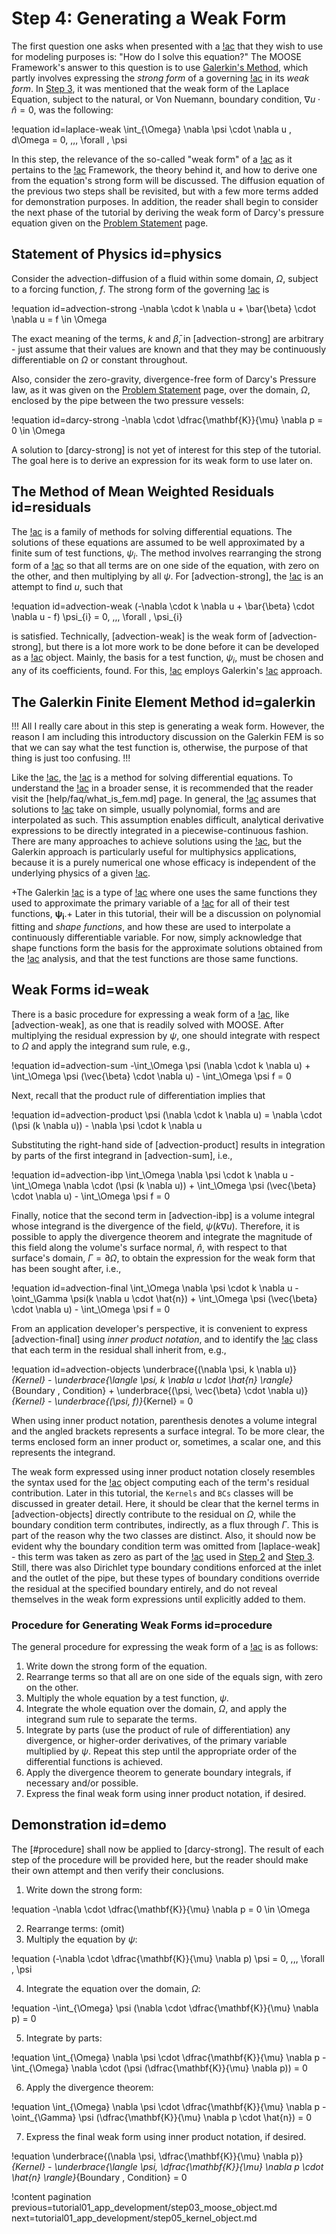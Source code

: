 # Step 4: Generating a Weak Form

The first question one asks when presented with a [!ac](PDE) that they wish to use for modeling purposes is: "How do I solve this equation?" The MOOSE Framework's answer to this question is to use [Galerkin's Method](#galerkin), which partly involves expressing the *strong form* of a governing [!ac](PDE) in its *weak form*. In [Step 3](tutorial01_app_development/step03_moose_object.md#physics), it was mentioned that the weak form of the Laplace Equation, subject to the natural, or Von Nuemann, boundary condition, $\nabla u \cdot \hat{n} = 0$, was the following:

!equation id=laplace-weak
\int_{\Omega} \nabla \psi \cdot \nabla u \, d\Omega = 0, \,\,\, \forall \, \psi

In this step, the relevance of the so-called "weak form" of a [!ac](PDE) as it pertains to the [!ac](MOOSE) Framework, the theory behind it, and how to derive one from the equation's strong form will be discussed. The diffusion equation of the previous two steps shall be revisited, but with a few more terms added for demonstration purposes. In addition, the reader shall begin to consider the next phase of the tutorial by deriving the weak form of Darcy's pressure equation given on the [Problem Statement](tutorial01_app_development/problem_statement.md#equations) page.

## Statement of Physics id=physics

Consider the advection-diffusion of a fluid within some domain, $\Omega$, subject to a forcing function, $f$. The strong form of the governing [!ac](PDE) is

!equation id=advection-strong
-\nabla \cdot k \nabla u + \bar{\beta} \cdot \nabla u = f \in \Omega

The exact meaning of the terms, $k$ and $\bar{\beta}$, in [advection-strong] are arbitrary - just assume that their values are known and that they may be continuously differentiable on $\Omega$ or constant throughout.

Also, consider the zero-gravity, divergence-free form of Darcy's Pressure law, as it was given on the [Problem Statement](tutorial01_app_development/problem_statement.md#equations) page, over the domain, $\Omega$, enclosed by the pipe between the two pressure vessels:

!equation id=darcy-strong
-\nabla \cdot \dfrac{\mathbf{K}}{\mu} \nabla p = 0 \in \Omega

A solution to [darcy-strong] is not yet of interest for this step of the tutorial. The goal here is to derive an expression for its weak form to use later on.

## The Method of Mean Weighted Residuals id=residuals

The [!ac](MWR) is a family of methods for solving differential equations. The solutions of these equations are assumed to be well approximated by a finite sum of test functions, $\psi_{i}$. The method involves rearranging the strong form of a [!ac](PDE) so that all terms are on one side of the equation, with zero on the other, and then multiplying by all $\psi$. For [advection-strong],
the [!ac](MWR) is an attempt to find $u$, such that

!equation id=advection-weak
(-\nabla \cdot k \nabla u + \bar{\beta} \cdot \nabla u - f) \psi_{i} = 0, \,\,\, \forall \, \psi_{i}

is satisfied. Technically, [advection-weak] is the weak form of [advection-strong],
but there is a lot more work to be done before it can be developed as a [!ac](MOOSE) object. Mainly, the basis for a test function, $\psi_{i}$, must be chosen and any of its coefficients, found.
For this, [!ac](MOOSE) employs Galerkin's [!ac](MWR) approach.

## The Galerkin Finite Element Method id=galerkin

!!!
All I really care about in this step is generating a weak form. However, the reason I am including this introductory discussion on the Galerkin FEM is so that we can say what the test function is, otherwise, the purpose of that thing is just too confusing.
!!!

Like the [!ac](MWR), the [!ac](FEM) is a method for solving differential equations. To understand the [!ac](FEM) in a broader sense, it is recommended that the reader visit the [help/faq/what_is_fem.md] page. In general, the [!ac](FEM) assumes that solutions to [!ac](PDEs) take on simple, usually polynomial, forms and are interpolated as such. This assumption enables difficult, analytical derivative expressions to be directly integrated in a piecewise-continuous fashion. There are many approaches to achieve solutions using the [!ac](FEM), but the Galerkin approach is particularly useful for multiphysics applications, because it is a purely numerical one whose efficacy is independent of the underlying physics of a given [!ac](PDE).

+The Galerkin [!ac](FEM) is a type of [!ac](MWR) where one uses the same functions they used to approximate the primary variable of a [!ac](PDE) for all of their test functions, $\boldsymbol{\psi_{i}}$.+ Later in this tutorial, their will be a discussion on polynomial fitting and *shape functions*, and how these are used to interpolate a continuously differentiable variable. For now, simply acknowledge that shape functions form the basis for the approximate solutions obtained from the [!ac](FE) analysis, and that the test functions are those same
functions.

## Weak Forms id=weak

There is a basic procedure for expressing a weak form of a [!ac](PDE), like [advection-weak],
as one that is readily solved with MOOSE. After multiplying the residual expression by $\psi$, one should integrate with respect to $\Omega$ and apply the integrand sum rule, e.g.,

!equation id=advection-sum
-\int_\Omega \psi (\nabla \cdot k \nabla u) + \int_\Omega \psi (\vec{\beta} \cdot \nabla u) - \int_\Omega \psi f = 0

Next, recall that the product rule of differentiation implies that

!equation id=advection-product
\psi (\nabla \cdot k \nabla u) = \nabla \cdot (\psi (k \nabla u)) - \nabla \psi \cdot k \nabla u

Substituting the right-hand side of [advection-product] results in integration by parts of the first integrand in [advection-sum], i.e.,

!equation id=advection-ibp
\int_\Omega \nabla \psi \cdot k \nabla u - \int_\Omega \nabla \cdot (\psi (k \nabla u)) + \int_\Omega \psi (\vec{\beta} \cdot \nabla u) - \int_\Omega \psi f = 0

Finally, notice that the second term in [advection-ibp] is a volume integral whose integrand is the divergence of the field, $\psi (k \nabla u)$. Therefore, it is possible to apply the divergence theorem and integrate the magnitude of this field along the volume's surface normal, $\hat{n}$, with respect to that surface's domain, $\Gamma = \partial \Omega$, to obtain the expression for the weak form that has been sought after, i.e.,

!equation id=advection-final
\int_\Omega \nabla \psi \cdot k \nabla u - \oint_\Gamma \psi(k \nabla u \cdot \hat{n}) + \int_\Omega \psi (\vec{\beta} \cdot \nabla u) - \int_\Omega \psi f = 0

From an application developer's perspective, it is convenient to express [advection-final] using *inner product notation*, and to identify the [!ac](MOOSE) class that each term in the residual shall inherit from, e.g.,

!equation id=advection-objects
\underbrace{(\nabla \psi, k \nabla u)}_{Kernel} - \underbrace{\langle \psi, k \nabla u \cdot \hat{n} \rangle}_{Boundary \, Condition} + \underbrace{(\psi, \vec{\beta} \cdot \nabla u)}_{Kernel} - \underbrace{(\psi, f)}_{Kernel} = 0

When using inner product notation, parenthesis denotes a volume integral and the angled brackets represents a surface integral. To be more clear, the terms enclosed form an inner product or, sometimes, a scalar one, and this represents the integrand.

The weak form expressed using inner product notation closely resembles the syntax used for the [!ac](MOOSE) object computing each of the term's residual contribution. Later in this tutorial, the `Kernels` and `BCs` classes will be discussed in greater detail. Here, it should be clear that the kernel terms in [advection-objects] directly contribute to the residual on $\Omega$, while the boundary condition term contributes, indirectly, as a flux through $\Gamma$. This is part of the reason why the two classes are distinct. Also, it should now be evident why the boundary condition term was omitted from [laplace-weak] - this term was taken as zero as part of the [!ac](BVP) used in [Step 2](tutorial01_app_development/step02_input_file.md#physics) and [Step 3](tutorial01_app_development/step03_moose_object.md#physics). Still, there was also Dirichlet type boundary conditions enforced at the inlet and the outlet of the pipe, but these types of boundary conditions override the residual at the specified boundary entirely, and do not reveal themselves in the weak form expressions until explicitly added to them.

### Procedure for Generating Weak Forms id=procedure

The general procedure for expressing the weak form of a [!ac](PDE) is as follows:

1. Write down the strong form of the equation.
2. Rearrange terms so that all are on one side of the equals sign, with zero on the other.
3. Multiply the whole equation by a test function, $\psi$.
4. Integrate the whole equation over the domain, $\Omega$, and apply the integrand sum rule to separate the terms.
5. Integrate by parts (use the product of rule of differentiation) any divergence, or higher-order derivatives, of the primary variable multiplied by $\psi$. Repeat this step until the appropriate order of the differential functions is achieved.
6. Apply the divergence theorem to generate boundary integrals, if necessary and/or possible.
7. Express the final weak form using inner product notation, if desired.

## Demonstration id=demo

The [#procedure] shall now be applied to [darcy-strong]. The result of each step of the procedure will be provided here, but the reader should make their own attempt and then verify their conclusions.

1. Write down the strong form:

!equation
-\nabla \cdot \dfrac{\mathbf{K}}{\mu} \nabla p = 0 \in \Omega

2. Rearrange terms: (omit)
3. Multiply the equation by $\psi$:

!equation
(-\nabla \cdot \dfrac{\mathbf{K}}{\mu} \nabla p) \psi = 0, \,\,\, \forall \, \psi

4. Integrate the equation over the domain, $\Omega$:

!equation
-\int_{\Omega} \psi (\nabla \cdot \dfrac{\mathbf{K}}{\mu} \nabla p) = 0

5. Integrate by parts:

!equation
\int_{\Omega} \nabla \psi \cdot \dfrac{\mathbf{K}}{\mu} \nabla p - \int_{\Omega} \nabla \cdot (\psi (\dfrac{\mathbf{K}}{\mu} \nabla p)) = 0

6. Apply the divergence theorem:

!equation
\int_{\Omega} \nabla \psi \cdot \dfrac{\mathbf{K}}{\mu} \nabla p - \oint_{\Gamma} \psi (\dfrac{\mathbf{K}}{\mu} \nabla p \cdot \hat{n}) = 0

7. Express the final weak form using inner product notation, if desired.

!equation
\underbrace{(\nabla \psi, \dfrac{\mathbf{K}}{\mu} \nabla p)}_{Kernel} - \underbrace{\langle \psi, \dfrac{\mathbf{K}}{\mu} \nabla p \cdot \hat{n} \rangle}_{Boundary \, Condition} = 0

!content pagination previous=tutorial01_app_development/step03_moose_object.md
                    next=tutorial01_app_development/step05_kernel_object.md
